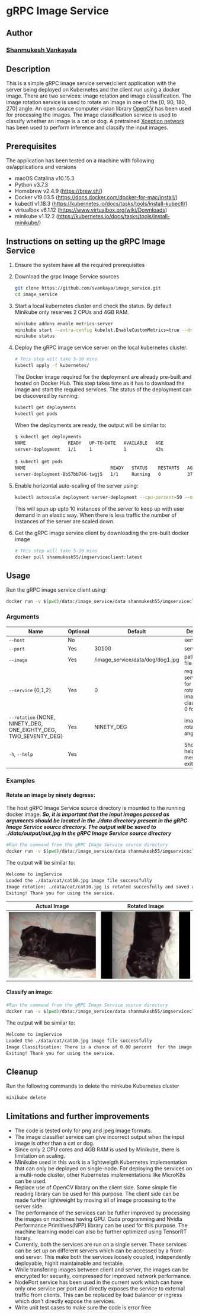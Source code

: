  # gRPC Image Service
 ## Author
 ### [Shanmukesh Vankayala](https://www.linkedin.com/in/shanmukesh-vankayala/)
 
 ## Description
 This is a simple gRPC image service server/client application with the server being deployed on Kubernetes and the client run using a docker image. There are two services: image rotation and image classification. The image rotation service is used to rotate an image in one of the [0, 90, 180, 270] angle. An open source computer vision library [OpenCV](https://opencv.org/) has been used for processing the images. The image classification service is used to classify whether an image is a cat or dog. A pretrained [Xception network](https://keras.io/examples/vision/image_classification_from_scratch/) has been used to perform inference and classify the input images.
 
 ## Prerequisites
 The application has been tested on a machine with following os/applications and versions
 - macOS Catalina v10.15.3
 - Python v3.7.3
 - Homebrew v2.4.9 (https://brew.sh/)
 - Docker v19.03.5 (https://docs.docker.com/docker-for-mac/install/)
 - kubectl v1.18.3 (https://kubernetes.io/docs/tasks/tools/install-kubectl/)
 - virtualbox v6.1.12 (https://www.virtualbox.org/wiki/Downloads)
 - minikube v1.12.2 (https://kubernetes.io/docs/tasks/tools/install-minikube/)
 
## Instructions on setting up the gRPC Image Service
1. Ensure the system have all the required prerequisites

2. Download the grpc Image Service sources
   ```sh
   git clone https://github.com/svankaya/image_service.git
   cd image_service
   ```
3. Start a local kubernetes cluster and check the status. By default Minikube only reserves 2 CPUs and 4GB RAM.
   ```sh
   minikube addons enable metrics-server
   minikube start --extra-config kubelet.EnableCustomMetrics=true --driver=virtualbox
   minikube status
   ```
4. Deploy the gRPC image service server on the local kubernetes cluster. 
   ```sh
   # This step will take 5-10 mins
   kubectl apply -f kubernetes/
   ```
   The Docker image required for the deployment are already pre-built and hosted on Docker Hub. This step takes time as it has to download the image and start the required services. The status of the deployment can be discovered by running:
   ```sh
   kubectl get deployments
   kubectl get pods
   ```
   When the deployments are ready, the output will be similar to:
   ```sh
   $ kubectl get deployments
   NAME                READY   UP-TO-DATE   AVAILABLE   AGE
   server-deployment   1/1     1            1           43s
   
   $ kubectl get pods
   NAME                                READY   STATUS    RESTARTS   AGE
   server-deployment-8b57bb766-twgj5   1/1     Running   0          37s
   ```
5. Enable horizontal auto-scaling of the server using:
   ```sh
   kubectl autoscale deployment server-deployment --cpu-percent=50 --min=5 --max=10
   ```
   This will spun up upto 10 instances of the server to keep up with user demand in an elastic way. When there is less traffic the number of instances of the server are scaled down.
   
6. Get the gRPC image service client by downloading the pre-built docker image
   ```sh
   # This step will take 5-10 mins
   docker pull shanmukesh55/imgserviceclient:latest
   ```

## Usage
Run the gRPC image service client using: 
```sh
docker run -v $(pwd)/data:/image_service/data shanmukesh55/imgserviceclient python3 src/imgServiceClient.py --host $(minikube ip) [Arguments]
```

### Arguments
|Name|Optional|Default |Description|
|-----|--------|--------|-----------|
|```--host```| No| |serving host|
|```--port```|Yes|30100|serving port|
|```--image```|Yes|/image_service/data/dog/dog1.jpg|path to image file|
|```--service``` {0,1,2}|Yes|0|request services: 1 for image rotation, 2 for image classification, 0 for both|
|```--rotation``` {NONE, NINETY_DEG, ONE_EIGHTY_DEG, TWO_SEVENTY_DEG}|Yes|NINETY_DEG|image rotation angle|
|```-h```, ```--help```|Yes||Shows the help message and exits|

### Examples
#### Rotate an image by ninety degress:

The host gRPC Image Service source directory is mounted to the running docker image. ***So, it is important that the input images passed as arguments should be located in the ./data directory present in the gRPC Image Service source directory. The output will be saved to ./data/output/out.jpg in the gRPC Image Service source directory***
```sh
#Run the command from the gRPC Image Service source directory 
docker run -v $(pwd)/data:/image_service/data shanmukesh55/imgserviceclient python3 src/imgServiceClient.py --host $(minikube ip) --image ./data/cat/cat10.jpg --service 1 --rotation NINETY_DEG
```
The output will be similar to:
```sh
Welcome to imgService
Loaded the ./data/cat/cat10.jpg image file successfully
Image rotation: ./data/cat/cat10.jpg is rotated succesfully and saved as ./data/output/out.jpg.
Exiting! Thank you for using the service.
```
|Actual Image           | Rotated Image            |
|-----------------------|--------------------------|
| ![](data/dog/dog1.jpg)| ![](data/output/out.jpg) |

#### Classify an image:
```sh
#Run the command from the gRPC Image Service source directory 
docker run -v $(pwd)/data:/image_service/data shanmukesh55/imgserviceclient python3 src/imgServiceClient.py --host $(minikube ip) --image ./data/cat/cat10.jpg --service 2
```
The output will be similar to:
```sh
Welcome to imgService
Loaded the ./data/cat/cat10.jpg image file successfully
Image Classification: There is a chance of 0.00 percent  for the image ./data/cat/cat10.jpg to be dog and 100.00 percent for being cat.
Exiting! Thank you for using the service.
```
## Cleanup
Run the following commands to delete the minkube Kubernetes cluster
```sh
minikube delete
```

## Limitations and further improvements
- The code is tested only for png and jpeg image formats.
- The image classifier service can give incorrect output when the input image is other than a cat or dog.
- Since only 2 CPU cores and 4GB RAM is used by Minikube, there is limitation on scaling.
- Minikube used in this work is a lightweigth Kubernetes implementation that can only be deployed on single-node. For deploying the services on a multi-node cluster, other Kubernetes implementations like MicroK8s can be used. 
- Replace use of OpenCV library on the client side. Some simple file reading library can be used for this purpose. The client side can be made further lightweight by moving all of image processing to the server side.
- The performance of the services can be futher improved by processing the images on machines having GPU. Cuda programming and Nvidia Performance Primitives(NPP) library can be used for this purpose. The machine learning model can also be further optimized using TensorRT library.
- Currently, both the services are run on a single server. These services can be set up on different servers which can be accessed by a front-end server. This make both the services loosely coupled, independently deployable, highlt maintainable and testable. 
- While transfering images between client and server, the images can be encrypted for security, compressed for improved network performance.
- NodePort service has been used in the current work which can have only one service per port and directly exposes the service to external traffic from clients. This can be replaced by load balancer or ingress which don't directly expose the services.
- Write unit test cases to make sure the code is error free
